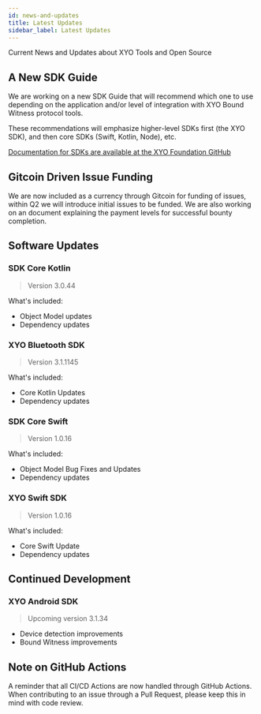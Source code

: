 ```yaml
---
id: news-and-updates
title: Latest Updates 
sidebar_label: Latest Updates
---
```


<div class="alert alert-primary text-center" role="alert">
  Current News and Updates about XYO Tools and Open Source
</div>

## A New SDK Guide 

We are working on a new SDK Guide that will recommend which one to use depending on the application and/or level of integration with XYO Bound Witness protocol tools. 

These recommendations will emphasize higher-level SDKs first (the XYO SDK), and then core SDKs (Swift, Kotlin, Node), etc. 

<a href="https://github.com/XYOracleNetwork" 
    rel="noopener noreferrer"
    target="_blank"
    >
      Documentation for SDKs are available at the XYO Foundation GitHub
  <i class="p-2 fas fa-external-link-alt"></i>
</a>

## Gitcoin Driven Issue Funding

We are now included as a currency through Gitcoin for funding of issues, within Q2 we will introduce initial issues to be funded. We are also working on an document explaining the payment levels for successful bounty completion. 

## Software Updates 

### SDK Core Kotlin
> Version 3.0.44

What's included: 
  
  - Object Model updates
  - Dependency updates

### XYO Bluetooth SDK
> Version 3.1.1145

What's included: 
  
  - Core Kotlin Updates
  - Dependency updates

### SDK Core Swift
> Version 1.0.16

What's included: 
  
  - Object Model Bug Fixes and Updates
  - Dependency updates

### XYO Swift SDK
> Version 1.0.16

What's included: 
  
  - Core Swift Update
  - Dependency updates

## Continued Development 

### XYO Android SDK 
> Upcoming version 3.1.34

- Device detection improvements
- Bound Witness improvements

## Note on GitHub Actions

A reminder that all CI/CD Actions are now handled through GitHub Actions. When contributing to an issue through a Pull Request, please keep this in mind with code review. 